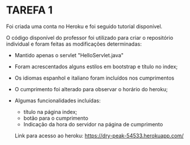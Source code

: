# TAREFA 1

Foi criada uma conta no Heroku e foi seguido tutorial disponível.

O código disponível do professor foi utilizado para criar o repositório individual e foram feitas as modificações determinadas:
- Mantido apenas o servlet "HelloServlet.java"
- Foram acrescentados alguns estilos em bootstrap e título no index;
- Os idiomas espanhol e italiano foram incluídos nos cumprimentos
- O cumprimento foi alterado para observar o horário do heroku;
- Algumas funcionalidades incluídas:
  - título na página index;
  - botão para o cumprimento
  - Indicação da hora do servidor na página de cumprimento
  
  Link para acesso ao heroku: https://dry-peak-54533.herokuapp.com/
